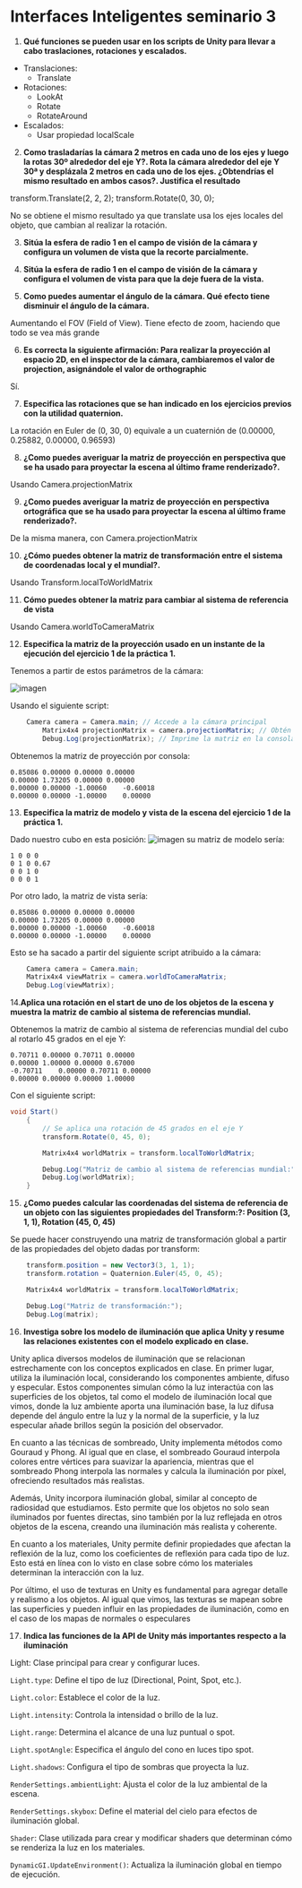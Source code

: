 # Interfaces Inteligentes seminario 3

1. **Qué funciones se pueden usar en los scripts de Unity para llevar a cabo traslaciones, rotaciones y escalados.**

* Translaciones:
    * Translate
* Rotaciones:
    * LookAt
    * Rotate
    * RotateAround
* Escalados:
    * Usar propiedad localScale

2. **Como trasladarías la cámara 2 metros en cada uno de los ejes y luego la rotas 30º alrededor del eje Y?. Rota la cámara alrededor del eje Y 30ª y desplázala 2 metros en cada uno de los ejes. ¿Obtendrías el mismo resultado en ambos casos?. Justifica el resultado**

transform.Translate(2, 2, 2);
transform.Rotate(0, 30, 0);

No se obtiene el mismo resultado ya que translate usa los ejes locales del objeto, que cambian al realizar la rotación.

3. **Sitúa la esfera de radio 1 en el campo de visión de la cámara y configura un volumen de vista que la recorte parcialmente.**

4. **Sitúa la esfera de radio 1 en el campo de visión de la cámara y configura el volumen de vista para que la deje fuera de la vista.**

5. **Como puedes aumentar el ángulo de la cámara. Qué efecto tiene disminuir el ángulo de la cámara.**

 Aumentando el FOV (Field of View). Tiene efecto de zoom, haciendo que todo se vea más grande

6. **Es correcta la siguiente afirmación: Para realizar la proyección al espacio 2D, en el inspector de la cámara, cambiaremos el valor de projection, asignándole el valor de orthographic**

Sí.

7. **Especifica las rotaciones que se han indicado en los ejercicios previos con la utilidad quaternion.**

La rotación en Euler de (0, 30, 0) equivale a un cuaternión de (0.00000, 0.25882, 0.00000, 0.96593)

8. **¿Como puedes averiguar la matriz de proyección en perspectiva que se ha usado para proyectar la escena al último frame renderizado?.**

Usando Camera.projectionMatrix

9. **¿Como puedes averiguar la matriz de proyección en perspectiva ortográfica que se ha usado para proyectar la escena al último frame renderizado?.**

De la misma manera, con Camera.projectionMatrix

10. **¿Cómo puedes obtener la matriz de transformación entre el sistema de coordenadas local y el mundial?.**

Usando Transform.localToWorldMatrix

11. **Cómo puedes obtener la matriz para cambiar al sistema de referencia de vista**

Usando Camera.worldToCameraMatrix

12. **Especifica la matriz de la proyección usado en un instante de la ejecución del ejercicio 1 de la práctica 1.**

Tenemos a partir de estos parámetros de la cámara:

![imagen](img/12.png)

Usando el siguiente script:

```c#
    Camera camera = Camera.main; // Accede a la cámara principal
        Matrix4x4 projectionMatrix = camera.projectionMatrix; // Obtén la matriz de proyección
        Debug.Log(projectionMatrix); // Imprime la matriz en la consola para visualizarla
````

Obtenemos la matriz de proyección por consola:

```text
0.85086	0.00000	0.00000	0.00000
0.00000	1.73205	0.00000	0.00000
0.00000	0.00000	-1.00060	-0.60018
0.00000	0.00000	-1.00000	0.00000
```

13. **Especifica la matriz de modelo y vista de la escena del ejercicio 1 de la práctica 1.**

Dado nuestro cubo en esta posición:
![imagen](img/13.png)
su matriz de modelo sería:

```text
1 0 0 0
0 1 0 0.67
0 0 1 0
0 0 0 1
```

Por otro lado, la matriz de vista sería:

```text
0.85086	0.00000	0.00000	0.00000
0.00000	1.73205	0.00000	0.00000
0.00000	0.00000	-1.00060	-0.60018
0.00000	0.00000	-1.00000	0.00000
```

Esto se ha sacado a partir del siguiente script atribuido a la cámara:

```c#
    Camera camera = Camera.main;
    Matrix4x4 viewMatrix = camera.worldToCameraMatrix;
    Debug.Log(viewMatrix);
```

14.**Aplica una rotación en el start de uno de los objetos de la escena y muestra la matriz de cambio al sistema de referencias mundial.**

Obtenemos la matriz de cambio al sistema de referencias mundial del cubo al rotarlo 45 grados en el eje Y:
```text
0.70711	0.00000	0.70711	0.00000
0.00000	1.00000	0.00000	0.67000
-0.70711	0.00000	0.70711	0.00000
0.00000	0.00000	0.00000	1.00000
```

Con el siguiente script:

```c#
void Start()
    {
        // Se aplica una rotación de 45 grados en el eje Y
        transform.Rotate(0, 45, 0);

        Matrix4x4 worldMatrix = transform.localToWorldMatrix;

        Debug.Log("Matriz de cambio al sistema de referencias mundial:");
        Debug.Log(worldMatrix);
    }
```

15. **¿Como puedes calcular las coordenadas del sistema de referencia de un objeto con las siguientes propiedades del Transform:?: 
 Position (3, 1, 1), Rotation (45, 0, 45)**

Se puede hacer construyendo una matriz de transformación global a partir de las propiedades del objeto dadas por transform:

```c#
    transform.position = new Vector3(3, 1, 1);
    transform.rotation = Quaternion.Euler(45, 0, 45);

    Matrix4x4 worldMatrix = transform.localToWorldMatrix;

    Debug.Log("Matriz de transformación:");
    Debug.Log(matrix);
```

16. **Investiga sobre los modelo de iluminación que aplica Unity y resume las relaciones existentes con el modelo explicado en clase.**

Unity aplica diversos modelos de iluminación que se relacionan estrechamente con los conceptos explicados en clase. En primer lugar, utiliza la iluminación local, considerando los componentes ambiente, difuso y especular. Estos componentes simulan cómo la luz interactúa con las superficies de los objetos, tal como el modelo de iluminación local que vimos, donde la luz ambiente aporta una iluminación base, la luz difusa depende del ángulo entre la luz y la normal de la superficie, y la luz especular añade brillos según la posición del observador.

En cuanto a las técnicas de sombreado, Unity implementa métodos como Gouraud y Phong. Al igual que en clase, el sombreado Gouraud interpola colores entre vértices para suavizar la apariencia, mientras que el sombreado Phong interpola las normales y calcula la iluminación por píxel, ofreciendo resultados más realistas.

Además, Unity incorpora iluminación global, similar al concepto de radiosidad que estudiamos. Esto permite que los objetos no solo sean iluminados por fuentes directas, sino también por la luz reflejada en otros objetos de la escena, creando una iluminación más realista y coherente.

En cuanto a los materiales, Unity permite definir propiedades que afectan la reflexión de la luz, como los coeficientes de reflexión para cada tipo de luz. Esto está en línea con lo visto en clase sobre cómo los materiales determinan la interacción con la luz.

Por último, el uso de texturas en Unity es fundamental para agregar detalle y realismo a los objetos. Al igual que vimos, las texturas se mapean sobre las superficies y pueden influir en las propiedades de iluminación, como en el caso de los mapas de normales o especulares

17. **Indica las funciones de la API de Unity más importantes respecto a la iluminación**

Light: Clase principal para crear y configurar luces.

`Light.type`: Define el tipo de luz (Directional, Point, Spot, etc.).

`Light.color`: Establece el color de la luz.

`Light.intensity`: Controla la intensidad o brillo de la luz.

`Light.range`: Determina el alcance de una luz puntual o spot.

`Light.spotAngle`: Especifica el ángulo del cono en luces tipo spot.

`Light.shadows`: Configura el tipo de sombras que proyecta la luz.

`RenderSettings.ambientLight`: Ajusta el color de la luz ambiental de la escena.

`RenderSettings.skybox`: Define el material del cielo para efectos de iluminación global.

`Shader`: Clase utilizada para crear y modificar shaders que determinan cómo se renderiza la luz en los materiales.

`DynamicGI.UpdateEnvironment()`: Actualiza la iluminación global en tiempo de ejecución.
